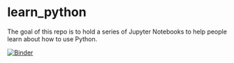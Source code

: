 # learn_python

The goal of this repo is to hold a series of Jupyter Notebooks to help people learn about how to use Python.

[![Binder](https://mybinder.org/badge_logo.svg)](https://mybinder.org/v2/gh/travisormsby/learn_python/master?filepath=Learning_ArcPy.ipynb)
